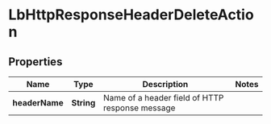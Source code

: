 # LbHttpResponseHeaderDeleteAction

## Properties
Name | Type | Description | Notes
------------ | ------------- | ------------- | -------------
**headerName** | **String** | Name of a header field of HTTP response message | 

